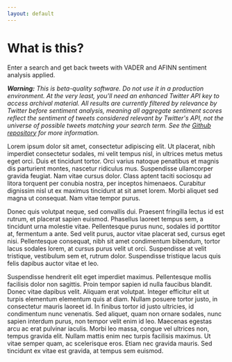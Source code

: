 ```yaml
---
layout: default
---
```


# What is this?

Enter a search and get back tweets with VADER and AFINN sentiment analysis applied.

_**Warning:** This is beta-quality software. Do not use it in a production environment. At the very least, you'll need an enhanced Twitter API key to access archival material. All results are currently filtered by relevance by Twitter before sentiment analysis, meaning all aggregate sentiment scores reflect the sentiment of tweets considered relevant by Twitter's API, not the universe of possible tweets matching your search term. See the [Github repository](https://github.com/eads/sentiment-search) for more information._

Lorem ipsum dolor sit amet, consectetur adipiscing elit. Ut placerat, nibh imperdiet consectetur sodales, mi velit tempus nisl, in ultrices metus metus eget orci. Duis et tincidunt tortor. Orci varius natoque penatibus et magnis dis parturient montes, nascetur ridiculus mus. Suspendisse ullamcorper gravida feugiat. Nam vitae cursus dolor. Class aptent taciti sociosqu ad litora torquent per conubia nostra, per inceptos himenaeos. Curabitur dignissim nisl ut ex maximus tincidunt at sit amet lorem. Morbi aliquet sed magna ut consequat. Nam vitae tempor purus.

Donec quis volutpat neque, sed convallis dui. Praesent fringilla lectus id est rutrum, et placerat sapien euismod. Phasellus laoreet tempus sem, a tincidunt urna molestie vitae. Pellentesque purus nunc, sodales id porttitor at, fermentum a ante. Sed velit purus, auctor vitae placerat sed, cursus eget nisi. Pellentesque consequat, nibh sit amet condimentum bibendum, tortor lacus sodales lorem, at cursus purus velit ut orci. Suspendisse at velit tristique, vestibulum sem et, rutrum dolor. Suspendisse tristique lacus quis felis dapibus auctor vitae et leo.

Suspendisse hendrerit elit eget imperdiet maximus. Pellentesque mollis facilisis dolor non sagittis. Proin tempor sapien id nulla faucibus blandit. Donec vitae dapibus velit. Aliquam erat volutpat. Integer efficitur elit ut turpis elementum elementum quis at diam. Nullam posuere tortor justo, in consectetur mauris laoreet id. In finibus tortor id justo ultricies, id condimentum nunc venenatis. Sed aliquet, quam non ornare sodales, nunc sapien interdum purus, non tempor velit enim id leo. Maecenas egestas arcu ac erat pulvinar iaculis. Morbi leo massa, congue vel ultrices non, tempus gravida elit. Nullam mattis enim nec turpis facilisis maximus. Ut vitae semper quam, ac scelerisque eros. Etiam nec gravida mauris. Sed tincidunt ex vitae est gravida, at tempus sem euismod.
